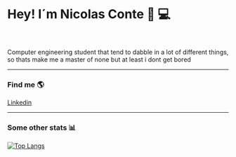 <h1> Hey! I´m Nicolas Conte 🍻 💻 </h1>

<br>

<p>
Computer engineering student that tend to dabble in a lot of different things, so thats make me a master of none but at least i dont get bored
</p>

<hr>


<h3> Find me 🌎</h3>

<a href="https://www.linkedin.com/in/nicolas-conte/" target="_blank">
    Linkedin
</a>

<br>

<hr>

<h3> Some other stats 📊</h3>

[![Top Langs](https://github-readme-stats.vercel.app/api/top-langs/?username=nicoconte)](https://github.com/nicoconte/github-readme-stats)
